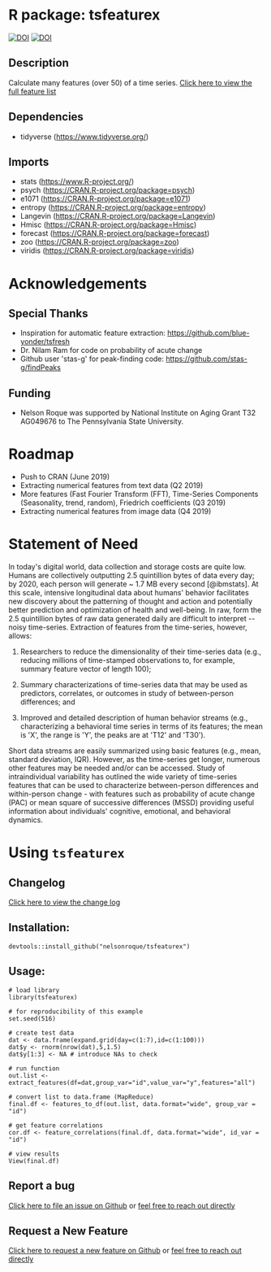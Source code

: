 # R package: tsfeaturex

[![DOI](https://zenodo.org/badge/170967121.svg)](https://zenodo.org/badge/latestdoi/170967121)
[![DOI](http://joss.theoj.org/papers/10.21105/joss.01279/status.svg)](https://doi.org/10.21105/joss.01279)

## Description
Calculate many features (over 50) of a time series. [Click here to view the full feature list](docs/feature_list.md)

## Dependencies 

- tidyverse (https://www.tidyverse.org/)

## Imports
- stats (https://www.R-project.org/)
- psych (https://CRAN.R-project.org/package=psych)
- e1071 (https://CRAN.R-project.org/package=e1071)
- entropy (https://CRAN.R-project.org/package=entropy)
- Langevin (https://CRAN.R-project.org/package=Langevin)
- Hmisc (https://CRAN.R-project.org/package=Hmisc)
- forecast (https://CRAN.R-project.org/package=forecast)
- zoo (https://CRAN.R-project.org/package=zoo)
- viridis (https://CRAN.R-project.org/package=viridis)

# Acknowledgements

## Special Thanks
- Inspiration for automatic feature extraction: https://github.com/blue-yonder/tsfresh
- Dr. Nilam Ram for code on probability of acute change
- Github user 'stas-g' for peak-finding code: https://github.com/stas-g/findPeaks

## Funding
- Nelson Roque was supported by National Institute on Aging Grant T32 AG049676 to The Pennsylvania State University. 

# Roadmap

- Push to CRAN (June 2019)
- Extracting numerical features from text data (Q2 2019)
- More features (Fast Fourier Transform (FFT), Time-Series Components (Seasonality, trend, random), Friedrich coefficients (Q3 2019)
- Extracting numerical features from image data (Q4 2019)

# Statement of Need

In today's digital world, data collection and storage costs are quite low. Humans are collectively outputting 2.5 quintillion bytes of data every day; by 2020, each person will generate ~ 1.7 MB every second [@ibmstats].  At this scale, intensive longitudinal data about humans' behavior facilitates new discovery about the patterning of thought and action and potentially better prediction and optimization of health and well-being.  In raw, form the 2.5 quintillion bytes of raw data generated daily are difficult to interpret -- noisy time-series. Extraction of features from the time-series, however, allows:

1. Researchers to reduce the dimensionality of their time-series data (e.g., reducing millions of time-stamped observations to, for example, summary feature vector of length 100); 

2. Summary characterizations of time-series data that may be used as predictors, correlates, or outcomes in study of between-person differences; and 

3. Improved and detailed description of human behavior streams (e.g., characterizing a behavioral time series in terms of its features; the mean is 'X', the range is 'Y', the peaks are at 'T12' and 'T30').

Short data streams are easily summarized using basic features (e.g., mean, standard deviation, IQR). However, as the time-series get longer, numerous other features may be needed and/or can be accessed. Study of intraindividual variability has outlined the wide variety of time-series features that can be used to characterize between-person differences and within-person change - with features such as probability of acute change (PAC) or mean square of successive differences (MSSD) providing useful information about individuals' cognitive, emotional, and behavioral dynamics.

# Using `tsfeaturex`

## Changelog

[Click here to view the change log](docs/changelog.md)

## Installation:

```
devtools::install_github("nelsonroque/tsfeaturex")
```

## Usage:

```r{echo=true}
# load library
library(tsfeaturex)

# for reproducibility of this example
set.seed(516)

# create test data
dat <- data.frame(expand.grid(day=c(1:7),id=c(1:100)))
dat$y <- rnorm(nrow(dat),5,1.5)
dat$y[1:3] <- NA # introduce NAs to check

# run function
out.list <- extract_features(df=dat,group_var="id",value_var="y",features="all")

# convert list to data.frame (MapReduce)
final.df <- features_to_df(out.list, data.format="wide", group_var = "id")

# get feature correlations
cor.df <- feature_correlations(final.df, data.format="wide", id_var = "id")

# view results
View(final.df)
```

## Report a bug
[Click here to file an issue on Github](https://github.com/nelsonroque/tsfeaturex/issues/new?assignees=&labels=&template=bug_report.md&title=) or [feel free to reach out directly](mailto:nelsonroquejr@gmail.com)

## Request a New Feature
[Click here to request a new feature on Github](https://github.com/nelsonroque/tsfeaturex/issues/new?assignees=&labels=&template=feature_request.md&title=) or [feel free to reach out directly](mailto:nelsonroquejr@gmail.com)
